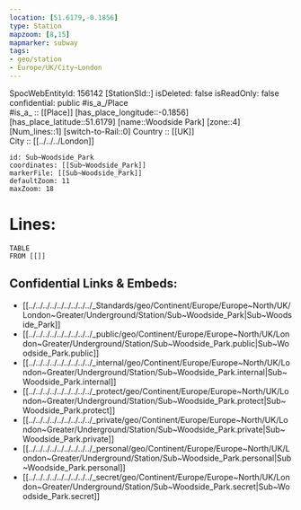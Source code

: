 ```yaml
---
location: [51.6179,-0.1856] 
type: Station 
mapzoom: [8,15] 
mapmarker: subway 
tags:
- geo/station
- Europe/UK/City~London
---
```

SpocWebEntityId: 156142
[StationSId::] 
isDeleted: false
isReadOnly: false
confidential: public
#is_a_/Place  
#is_a_ :: [[Place]] 
[has_place_longitude::-0.1856] 
[has_place_latitude::51.6179] 
[name::Woodside Park] 
[zone::4] 
[Num_lines::1] 
[switch-to-Rail::0] 
Country :: [[UK]]  
City :: [[../../../London]]  


```leaflet
id: Sub~Woodside_Park
coordinates: [[Sub~Woodside_Park]] 
markerFile: [[Sub~Woodside_Park]] 
defaultZoom: 11 
maxZoom: 18
```


# Lines: 
```dataview
TABLE 
FROM [[]] 
```

## Confidential Links & Embeds: 
- [[../../../../../../../../../_Standards/geo/Continent/Europe/Europe~North/UK/London~Greater/Underground/Station/Sub~Woodside_Park|Sub~Woodside_Park]] 
- [[../../../../../../../../../_public/geo/Continent/Europe/Europe~North/UK/London~Greater/Underground/Station/Sub~Woodside_Park.public|Sub~Woodside_Park.public]] 
- [[../../../../../../../../../_internal/geo/Continent/Europe/Europe~North/UK/London~Greater/Underground/Station/Sub~Woodside_Park.internal|Sub~Woodside_Park.internal]] 
- [[../../../../../../../../../_protect/geo/Continent/Europe/Europe~North/UK/London~Greater/Underground/Station/Sub~Woodside_Park.protect|Sub~Woodside_Park.protect]] 
- [[../../../../../../../../../_private/geo/Continent/Europe/Europe~North/UK/London~Greater/Underground/Station/Sub~Woodside_Park.private|Sub~Woodside_Park.private]] 
- [[../../../../../../../../../_personal/geo/Continent/Europe/Europe~North/UK/London~Greater/Underground/Station/Sub~Woodside_Park.personal|Sub~Woodside_Park.personal]] 
- [[../../../../../../../../../_secret/geo/Continent/Europe/Europe~North/UK/London~Greater/Underground/Station/Sub~Woodside_Park.secret|Sub~Woodside_Park.secret]] 
